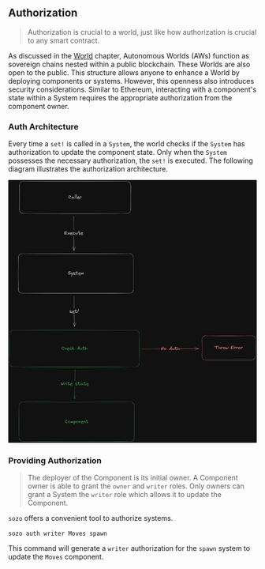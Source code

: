 ## Authorization

> Authorization is crucial to a world, just like how authorization is crucial to any smart contract.

As discussed in the [World](./world.md) chapter, Autonomous Worlds (AWs) function as sovereign chains nested within a public blockchain. These Worlds are also open to the public. This structure allows anyone to enhance a World by deploying components or systems. However, this openness also introduces security considerations. Similar to Ethereum, interacting with a component's state within a System requires the appropriate authorization from the component owner.

### Auth Architecture

Every time a `set!` is called in a `System`, the world checks if the `System` has authorization to update the component state. Only when the `System` possesses the necessary authorization, the `set!` is executed. The following diagram illustrates the authorization architecture.

![Authorization Architecture](../images/dojo-auth.png)

### Providing Authorization

> The deployer of the Component is its initial owner. A Component owner is able to grant the `owner` and `writer` roles. Only owners can grant a System the `writer` role which allows it to update the Component.

`sozo` offers a convenient tool to authorize systems.

```shell
sozo auth writer Moves spawn
```

This command will generate a `writer` authorization for the `spawn` system to update the `Moves` component.